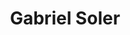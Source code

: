 ---
title: Gabriel Soler
image: images/hero.JPG
image2: images/guitar.jpg
template: coltrane/index.html
salutation: Hey!
action: Free consultation
button: Email
publish_date: 2024-07-30
---